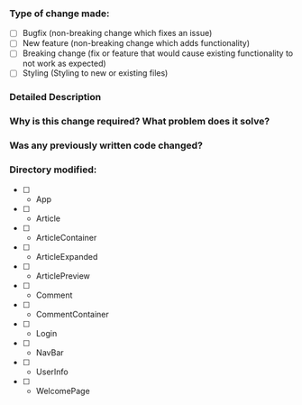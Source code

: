 ### Type of change made:

- [ ] Bugfix (non-breaking change which fixes an issue)
- [ ] New feature (non-breaking change which adds functionality)
- [ ] Breaking change (fix or feature that would cause existing functionality to not work as expected)
- [ ] Styling (Styling to new or existing files)

### Detailed Description

### Why is this change required? What problem does it solve?

### Was any previously written code changed?

### Directory modified:

- [ ] - App
- [ ] - Article
- [ ] - ArticleContainer
- [ ] - ArticleExpanded
- [ ] - ArticlePreview
- [ ] - Comment
- [ ] - CommentContainer
- [ ] - Login
- [ ] - NavBar
- [ ] - UserInfo
- [ ] - WelcomePage
